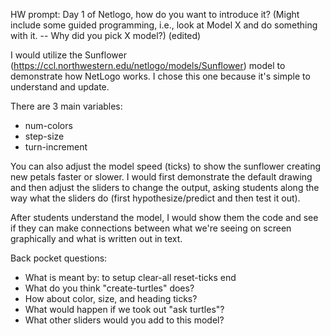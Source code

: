 HW prompt: Day 1 of Netlogo, how do you want to introduce it? (Might include some guided programming, i.e., look at Model X and do something with it. -- Why did you pick X model?) (edited)

I would utilize the Sunflower (https://ccl.northwestern.edu/netlogo/models/Sunflower) model to demonstrate how NetLogo works. I chose this one because it's simple to understand and update.

There are 3 main variables:
- num-colors
- step-size
- turn-increment

You can also adjust the model speed (ticks) to show the sunflower creating new petals faster or slower. I would first demonstrate the default drawing and then adjust the sliders to change the output, asking students along the way what the sliders do (first hypothesize/predict and then test it out).

After students understand the model, I would show them the code and see if they can make connections between what we're seeing on screen graphically and what is written out in text.

Back pocket questions:
- What is meant by:
to setup
  clear-all
  reset-ticks
end
- What do you think "create-turtles" does?
- How about color, size, and heading ticks?
- What would happen if we took out "ask turtles"?
- What other sliders would you add to this model? 

